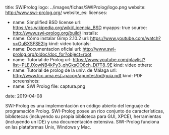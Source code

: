 title: SWIProlog
logo: ../images/fichas/SWIProlog/logo.png
website: http://www.swi-prolog.org/
website_es:
licenses:
  - name: Simplified BSD license
    url: https://es.wikipedia.org/wiki/Licencia_BSD
myapps: true
source: http://www.swi-prolog.org/build/
installs:
  - name: Cómo instalar Gimp 2.10.2
    url: https://www.youtube.com/watch?v=OuBXSFSE2Ig
    kind: video
tutorials:
  - name: Documentacion oficial
    url: http://www.swi-prolog.org/pldoc/doc_for?object=root
  - name: Tutorial de Prolog
    url: https://www.youtube.com/playlist?list=PLEJXowNB4kPy3_qhGksOO8ch_Di7T8_9E
    kind: video
others:
  - name: Tutorial de prolog de la univ. de Málaga
    url: http://www.lcc.uma.es/~pacog/apuntes/pd/guia.pdf
    kind: PDF
screenshots:
  - name: SWI Prolog
    file: captura.png

date: 2019-04-08


SWI-Prolog es una implementación en código abierto del lenguaje de programación Prolog. SWI-Prolog posee un rico conjunto de características, bibliotecas (incluyendo su propia biblioteca para GUI, XPCE), herramientas (incluyendo un IDE) y una documentación extensiva. SWI-Prolog funciona en las plataformas Unix, Windows y Mac.
